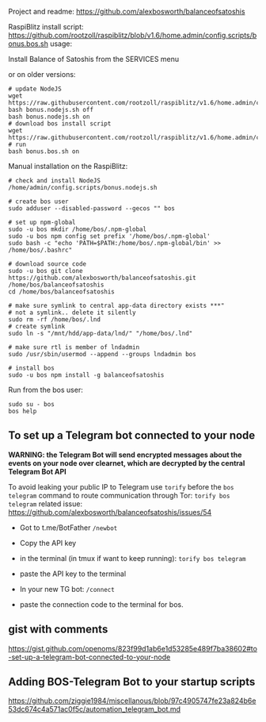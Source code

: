 Project and readme:
https://github.com/alexbosworth/balanceofsatoshis

RaspiBlitz install script:
https://github.com/rootzoll/raspiblitz/blob/v1.6/home.admin/config.scripts/bonus.bos.sh
usage:

Install Balance of Satoshis from the SERVICES menu

or on older versions:
```
# update NodeJS
wget https://raw.githubusercontent.com/rootzoll/raspiblitz/v1.6/home.admin/config.scripts/bonus.nodejs.sh
bash bonus.nodejs.sh off
bash bonus.nodejs.sh on
# download bos install script
wget https://raw.githubusercontent.com/rootzoll/raspiblitz/v1.6/home.admin/config.scripts/bonus.bos.sh
# run
bash bonus.bos.sh on
```

Manual installation on the RaspiBlitz:

```
# check and install NodeJS
/home/admin/config.scripts/bonus.nodejs.sh

# create bos user
sudo adduser --disabled-password --gecos "" bos

# set up npm-global
sudo -u bos mkdir /home/bos/.npm-global
sudo -u bos npm config set prefix '/home/bos/.npm-global'
sudo bash -c "echo 'PATH=$PATH:/home/bos/.npm-global/bin' >> /home/bos/.bashrc"

# download source code
sudo -u bos git clone https://github.com/alexbosworth/balanceofsatoshis.git /home/bos/balanceofsatoshis
cd /home/bos/balanceofsatoshis

# make sure symlink to central app-data directory exists ***"
# not a symlink.. delete it silently
sudo rm -rf /home/bos/.lnd
# create symlink
sudo ln -s "/mnt/hdd/app-data/lnd/" "/home/bos/.lnd"

# make sure rtl is member of lndadmin
sudo /usr/sbin/usermod --append --groups lndadmin bos

# install bos
sudo -u bos npm install -g balanceofsatoshis
```

Run from the bos user:
```
sudo su - bos
bos help
```

## To set up a Telegram bot connected to your node
**WARNING: the Telegram Bot will send encrypted messages about the events on your node over clearnet, which are decrypted by the central Telegram Bot API**

To avoid leaking your public IP to Telegram use `torify` before the `bos telegram` command to route communication through Tor:
`torify bos telegram`  related issue: https://github.com/alexbosworth/balanceofsatoshis/issues/54

* Got to t.me/BotFather
`/newbot`
* Copy the API key

* in the terminal (in tmux if want to keep running):
`torify bos telegram`
* paste the API key to the terminal

* In your new TG bot:
`/connect`

* paste the connection code to the terminal for bos.


## gist with comments
https://gist.github.com/openoms/823f99d1ab6e1d53285e489f7ba38602#to-set-up-a-telegram-bot-connected-to-your-node

## Adding BOS-Telegram Bot to your startup scripts
https://github.com/ziggie1984/miscellanous/blob/97c4905747fe23a824b6e53dc674c4a571ac0f5c/automation_telegram_bot.md